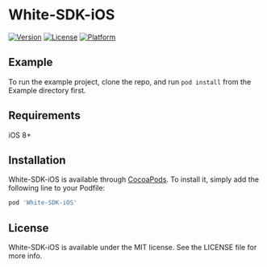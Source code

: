 # White-SDK-iOS

[![Version](https://img.shields.io/cocoapods/v/White-SDK-iOS.svg?style=flat)](https://cocoapods.org/pods/White-SDK-iOS)
[![License](https://img.shields.io/cocoapods/l/White-SDK-iOS.svg?style=flat)](https://cocoapods.org/pods/White-SDK-iOS)
[![Platform](https://img.shields.io/cocoapods/p/White-SDK-iOS.svg?style=flat)](https://cocoapods.org/pods/White-SDK-iOS)

## Example

To run the example project, clone the repo, and run `pod install` from the Example directory first.

## Requirements

iOS 8+

## Installation

White-SDK-iOS is available through [CocoaPods](https://cocoapods.org). To install
it, simply add the following line to your Podfile:

```ruby
pod 'White-SDK-iOS'
```

## License

White-SDK-iOS is available under the MIT license. See the LICENSE file for more info.
